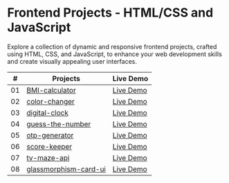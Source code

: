 # Frontend Projects - HTML/CSS and JavaScript

Explore a collection of dynamic and responsive frontend projects, crafted using HTML, CSS, and JavaScript, to enhance your web development skills and create visually appealing user interfaces.

| #   | Projects                                                                                                | Live Demo                                                                               |
| --- | ------------------------------------------------------------------------------------------------------- | --------------------------------------------------------------------------------------- |
| 01  | [BMI-calculator](https://github.com/shubham-vandara/frontend-projects/tree/master/BMI-calculator)       | <a href="https://codepen.io/shubham-vandara/full/MWMXgmO" target="_blank">Live Demo</a> |
| 02  | [color-changer](https://github.com/shubham-vandara/frontend-projects/tree/master/color-changer)         | <a href="https://codepen.io/shubham-vandara/full/jOjKNwm" target="_blank">Live Demo</a> |
| 03  | [digital-clock](https://github.com/shubham-vandara/frontend-projects/tree/master/digital-clock)         | <a href="https://codepen.io/shubham-vandara/full/GRbGKvg" target="_blank">Live Demo</a> |
| 04  | [guess-the-number](https://github.com/shubham-vandara/frontend-projects/tree/master/guess-the-number)   | <a href="https://codepen.io/shubham-vandara/full/JjQZPyw" target="_blank">Live Demo</a> |
| 05  | [otp-generator](https://github.com/shubham-vandara/frontend-projects/tree/master/otp-generator)         | <a href="https://codepen.io/shubham-vandara/full/eYXXWYy" target="_blank">Live Demo</a> |
| 06  | [score-keeper](https://github.com/shubham-vandara/frontend-projects/tree/master/score-keeper)          | <a href="https://codepen.io/shubham-vandara/full/RwObJYy" target="_blank">Live Demo</a> |
| 07  | [tv-maze-api](https://github.com/shubham-vandara/frontend-projects/tree/master/tv-maze-api)           | <a href="https://codepen.io/shubham-vandara/full/poBvvEw" target="_blank">Live Demo</a> |
| 08  | [glassmorphism-card-ui](https://github.com/shubham-vandara/frontend-projects/tree/master/glassmorphism-card-ui) | <a href="https://codepen.io/shubham-vandara/full/BabbRNj" target="_blank">Live Demo</a> |
